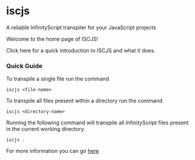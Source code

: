 # iscjs
A reliable InfinityScript transpiler for your JavaScript projects

Welcome to the home page of ISCJS!

Click here for a quick introduction to ISCJS and what it does.

### Quick Guide

To transpile a single file run the command

```iscjs <file-name>```

To transpile all files present within a directory run the command

```iscjs <directory-name>```

Running the following command will transpile all InfinityScript files present in the current working directory.

```iscjs .```

For more information you can go [here](https://starhashinc.github.io/iscjs)
